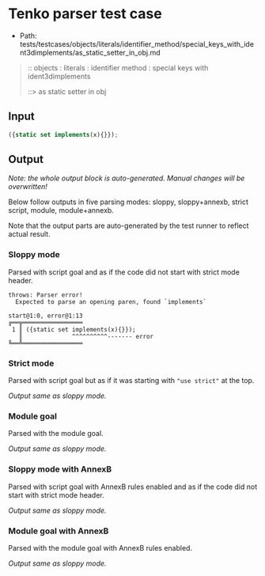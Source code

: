 # Tenko parser test case

- Path: tests/testcases/objects/literals/identifier_method/special_keys_with_ident3dimplements/as_static_setter_in_obj.md

> :: objects : literals : identifier method : special keys with ident3dimplements
>
> ::> as static setter in obj

## Input

`````js
({static set implements(x){}});
`````

## Output

_Note: the whole output block is auto-generated. Manual changes will be overwritten!_

Below follow outputs in five parsing modes: sloppy, sloppy+annexb, strict script, module, module+annexb.

Note that the output parts are auto-generated by the test runner to reflect actual result.

### Sloppy mode

Parsed with script goal and as if the code did not start with strict mode header.

`````
throws: Parser error!
  Expected to parse an opening paren, found `implements`

start@1:0, error@1:13
╔══╦═════════════════
 1 ║ ({static set implements(x){}});
   ║              ^^^^^^^^^^------- error
╚══╩═════════════════

`````

### Strict mode

Parsed with script goal but as if it was starting with `"use strict"` at the top.

_Output same as sloppy mode._

### Module goal

Parsed with the module goal.

_Output same as sloppy mode._

### Sloppy mode with AnnexB

Parsed with script goal with AnnexB rules enabled and as if the code did not start with strict mode header.

_Output same as sloppy mode._

### Module goal with AnnexB

Parsed with the module goal with AnnexB rules enabled.

_Output same as sloppy mode._
